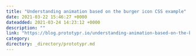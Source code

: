 ```yaml
---
title: "Understanding animation based on the burger icon CSS example"
date: 2021-03-22 15:46:27 +0000
dateadded: 2021-03-24 14:23:12 +0000
description: ""
link: "https://blog.prototypr.io/understanding-animation-based-on-the-burger-icon-css-example-9674e364d2a8?source=rss----eb297ea1161a---4"
category:
directory: _directory/prototypr.md
---
```

